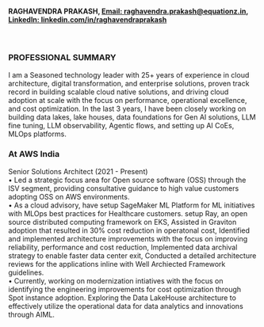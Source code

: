 #### RAGHAVENDRA PRAKASH, [Email: raghavendra.prakash@equationz.in](raghavendra.prakash@equationz.in), [LinkedIn: linkedin.com/in/raghavendraprakash](https://linkedin.com/in/raghavendraprakash)
<br>

### PROFESSIONAL SUMMARY 
I am a Seasoned technology leader with 25+ years of experience in cloud architecture, digital transformation, and enterprise solutions, proven track record in building scalable cloud native solutions, and driving cloud adoption at scale with the focus on performance, operational excellence, and cost optimization. In the last 3 years, I have been closely working on building data lakes, lake houses, data foundations for Gen AI solutions, LLM fine tuning, LLM observability, Agentic flows, and setting up AI CoEs, MLOps platforms.

### At AWS India 
Senior Solutions Architect (2021 - Present)
<br>• Led a strategic focus area for Open source software (OSS) through the ISV segment, providing consultative guidance to high value customers adopting OSS on AWS environments. <br>• As a cloud advisory, have setup SageMaker ML Platform for ML initiatives with MLOps best practices for Healthcare customers. setup Ray, an open source distributed computing framework on EKS, Assisted in Graviton adoption that resulted in 30% cost reduction in operatonal cost, Identified and implemented architecture improvements with the focus on improving reliability, performance and cost reduction, Implemented data archival strategy to enable faster data center exit, Conducted a detailed architecture reviews for the applications inline with Well Archiected Framework guidelines.
<br>• Currently, working on modernization intiatives with the focus on identifying the engineering improvements for cost optimization through Spot instance adoption. Exploring the Data LakeHouse architecture to effectively utilize the operational data for data analytics and innovations through AIML.
